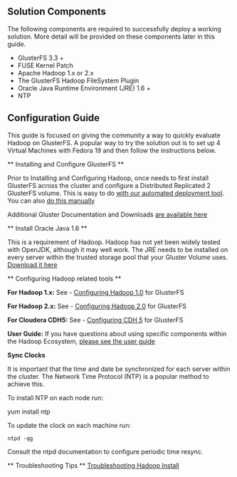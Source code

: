 ## Solution Components ##

The following components are required to successfully deploy a working solution. More detail will be provided on these components later in this guide.

* GlusterFS 3.3 +
* FUSE Kernel Patch
* Apache Hadoop 1.x or 2.x
* The GlusterFS Hadoop FileSystem Plugin
* Oracle Java Runtime Environment (JRE) 1.6 +
* NTP

## Configuration Guide ##

This guide is focused on giving the community a way to quickly evaluate Hadoop on GlusterFS. A popular way to try the solution out is to set up 4 Virtual Machines with Fedora 19 and then follow the instructions below.

** Installing and Configure GlusterFS ** 

Prior to Installing and Configuring Hadoop, once needs to first install GlusterFS across the cluster and configure a Distributed Replicated 2 GlusterFS volume.  This is easy to do [with our automated deployment tool](https://forge.gluster.org/hadoop/pages/GlusterfsClusterInstall). You can also [do this manually](https://forge.gluster.org/hadoop/pages/InstallingAndConfiguringGlusterFS) 

Additional Gluster Documentation and Downloads [are available here](http://www.gluster.org/download/)

** Install Oracle Java 1.6 **

This is a requirement of Hadoop. Hadoop has not yet been widely tested with OpenJDK, although it may well work. The JRE needs to be installed on every server within the trusted storage pool that your Gluster Volume uses. [Download it here](http://www.oracle.com/technetwork/java/javase/downloads/jdk6u38-downloads-1877406.html)

** Configuring Hadoop related tools **

**For Hadoop 1.x:** 
See - [Configuring Hadoop 1.0](https://forge.gluster.org/hadoop/pages/ConfiguringHadoop1) for GlusterFS

**For Hadoop 2.x:** 
See - [Configuring Hadoop 2.0](https://forge.gluster.org/hadoop/pages/ConfiguringHadoop2) for GlusterFS

**For Cloudera CDH5:** 
See - [Configuring CDH 5](https://forge.gluster.org/hadoop/pages/Cloudera) for GlusterFS



**User Guide:** If you have questions about using specific components within the Hadoop Ecosystem, [please see the user guide](https://forge.gluster.org/hadoop/pages/UserGuide)

**Sync Clocks**
		
It is important that the time and date be synchronized for each server within the cluster.   The Network Time Protocol (NTP) is a popular method to achieve this. 
		
To install NTP on each node run:
		
   yum install ntp
		
To update the clock on each machine run:
		     
    ntpd -qg
		
Consult the ntpd documentation to configure periodic time resync.

** Troubleshooting Tips ** 
[Troubleshooting Hadoop Install](https://forge.gluster.org/hadoop/pages/TroubleShootHadoop)